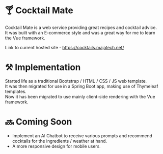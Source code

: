 # 🍸 Cocktail Mate

Cocktail Mate is a web service providing great recipes and cocktail advice.  
It was built with an E-commerce style and was a great way for me to learn the Vue framework.

Link to current hosted site - https://cocktails.majatech.net/

# ⚒️ Implementation
Started life as a traditional Bootstrap / HTML / CSS / JS web template.  
It was then migrated for use in a Spring Boot app, making use of Thymeleaf templates.  
Now it has been migrated to use mainly client-side rendering with the Vue framework.  

# 🔜 Coming Soon
- Implement an AI Chatbot to receive various prompts and recommend cocktails for the ingredients / weather at hand.
- A more responsive design for mobile users.  
